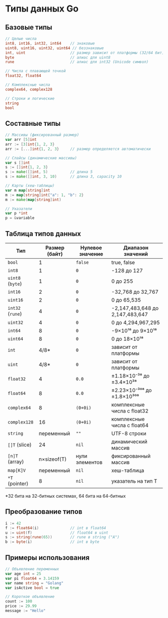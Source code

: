 # Типы данных Go

## Базовые типы

```go
// Целые числа
int8, int16, int32, int64    // знаковые
uint8, uint16, uint32, uint64 // беззнаковые
int, uint                    // размер зависит от платформы (32/64 бит)
byte                         // алиас для uint8
rune                         // алиас для int32 (Unicode символ)

// Числа с плавающей точкой
float32, float64

// Комплексные числа
complex64, complex128

// Строки и логические
string
bool
```

## Составные типы

```go
// Массивы (фиксированный размер)
var arr [5]int
arr := [3]int{1, 2, 3}
arr := [...]int{1, 2, 3}     // размер определяется автоматически

// Слайсы (динамические массивы)
var s []int
s := []int{1, 2, 3}
s := make([]int, 5)          // длина 5
s := make([]int, 3, 10)      // длина 3, capacity 10

// Карты (хеш-таблицы)
var m map[string]int
m := map[string]int{"a": 1, "b": 2}
m := make(map[string]int)

// Указатели
var p *int
p = &variable
```

## Таблица типов данных

| Тип | Размер (байт) | Нулевое значение | Диапазон значений |
|-----|---------------|------------------|-------------------|
| `bool` | 1 | `false` | true, false |
| `int8` | 1 | `0` | -128 до 127 |
| `uint8` (`byte`) | 1 | `0` | 0 до 255 |
| `int16` | 2 | `0` | -32,768 до 32,767 |
| `uint16` | 2 | `0` | 0 до 65,535 |
| `int32` (`rune`) | 4 | `0` | -2,147,483,648 до 2,147,483,647 |
| `uint32` | 4 | `0` | 0 до 4,294,967,295 |
| `int64` | 8 | `0` | -9×10¹⁸ до 9×10¹⁸ |
| `uint64` | 8 | `0` | 0 до 18×10¹⁸ |
| `int` | 4/8* | `0` | зависит от платформы |
| `uint` | 4/8* | `0` | зависит от платформы |
| `float32` | 4 | `0.0` | ±1.18×10⁻³⁸ до ±3.4×10³⁸ |
| `float64` | 8 | `0.0` | ±2.23×10⁻³⁰⁸ до ±1.8×10³⁰⁸ |
| `complex64` | 8 | `(0+0i)` | комплексные числа с float32 |
| `complex128` | 16 | `(0+0i)` | комплексные числа с float64 |
| `string` | переменный | `""` | UTF-8 строки |
| `[]T` (slice) | 24 | `nil` | динамический массив |
| `[n]T` (array) | n×sizeof(T) | нули элементов | фиксированный массив |
| `map[K]V` | переменный | `nil` | хеш-таблица |
| `*T` (pointer) | 8 | `nil` | указатель на тип T |

*32 бита на 32-битных системах, 64 бита на 64-битных

## Преобразование типов

```go
i := 42
f := float64(i)              // int в float64
u := uint(f)                 // float64 в uint
s := string(rune(65))        // rune в string ("A")
b := byte(i)                 // int в byte
```

## Примеры использования

```go
// Объявление переменных
var age int = 25
var pi float64 = 3.14159
var name string = "Golang"
var isActive bool = true

// Короткое объявление
count := 100
price := 29.99
message := "Hello"
```